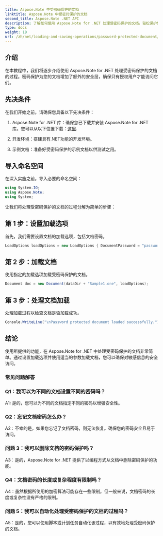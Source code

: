 ```yaml
---
title: Aspose.Note 中受密码保护的文档
linktitle: Aspose.Note 中受密码保护的文档
second_title: Aspose.Note .NET API
description: 了解如何使用 Aspose.Note for .NET 处理受密码保护的文档。轻松保护您的敏感信息。
type: docs
weight: 18
url: /zh/net/loading-and-saving-operations/password-protected-document/
---
```

## 介绍

在本教程中，我们将逐步介绍使用 Aspose.Note for .NET 处理受密码保护的文档的过程。密码保护为您的文档增加了额外的安全层，确保只有授权用户才能访问它们。

## 先决条件

在我们开始之前，请确保您具备以下先决条件：

1.  Aspose.Note for .NET 库：确保您已下载并安装 Aspose.Note for .NET 库。您可以从以下位置下载：[这里](https://releases.aspose.com/note/net/).

2. 开发环境：搭建具有.NET功能的开发环境。

3. 示例文档：准备好受密码保护的示例文档以供测试之用。

## 导入命名空间

在深入实施之前，导入必要的命名空间：

```csharp
using System.IO;
using Aspose.Note;
using System;
```

让我们将处理受密码保护的文档的过程分解为简单的步骤：

## 第 1 步：设置加载选项

首先，我们需要设置文档的加载选项，包括文档密码。

```csharp
LoadOptions loadOptions = new LoadOptions { DocumentPassword = "password" };
```

## 第 2 步：加载文档

使用指定的加载选项加载受密码保护的文档。

```csharp
Document doc = new Document(dataDir + "Sample1.one", loadOptions);
```

## 第 3 步：处理文档加载

处理加载过程以检查文档是否加载成功。

```csharp
Console.WriteLine("\nPassword protected document loaded successfully.");
```

## 结论

使用所提供的功能，在 Aspose.Note for .NET 中处理受密码保护的文档非常简单。通过设置加载选项并使用适当的参数加载文档，您可以确保对敏感信息的安全访问。

### 常见问题解答

### Q1：我可以为不同的文档设置不同的密码吗？

A1: 是的，您可以为不同的文档指定不同的密码以增强安全性。

### Q2：忘记文档密码怎么办？

A2：不幸的是，如果您忘记了文档密码，则无法恢复。确保您的密码安全且易于访问。

### 问题 3：我可以删除文档的密码保护吗？

A3：是的，Aspose.Note for .NET 提供了以编程方式从文档中删除密码保护的功能。

### Q4：文档密码的长度或复杂程度有限制吗？

A4：虽然根据所使用的加密算法可能存在一些限制，但一般来说，文档密码的长度或复杂性没有严格的限制。

### 问题 5：我可以自动化处理受密码保护的文档的过程吗？

A5：是的，您可以使用脚本或计划任务自动化该过程，以有效地处理受密码保护的文档。
